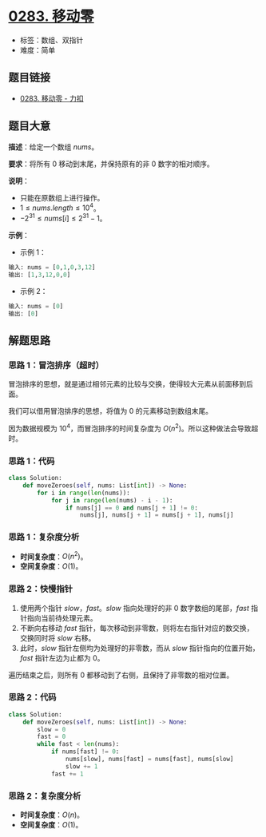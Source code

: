 # [0283. 移动零](https://leetcode.cn/problems/move-zeroes/)

- 标签：数组、双指针
- 难度：简单

## 题目链接

- [0283. 移动零 - 力扣](https://leetcode.cn/problems/move-zeroes/)

## 题目大意

**描述**：给定一个数组 $nums$。

**要求**：将所有 $0$ 移动到末尾，并保持原有的非 $0$ 数字的相对顺序。

**说明**：

- 只能在原数组上进行操作。
- $1 \le nums.length \le 10^4$。
- $-2^{31} \le nums[i] \le 2^{31} - 1$。

**示例**：

- 示例 1：

```python
输入: nums = [0,1,0,3,12]
输出: [1,3,12,0,0]
```

- 示例 2：

```python
输入: nums = [0]
输出: [0]
```

## 解题思路

### 思路 1：冒泡排序（超时）

冒泡排序的思想，就是通过相邻元素的比较与交换，使得较大元素从前面移到后面。

我们可以借用冒泡排序的思想，将值为 $0$ 的元素移动到数组末尾。

因为数据规模为 $10^4$，而冒泡排序的时间复杂度为 $O(n^2)$。所以这种做法会导致超时。

### 思路 1：代码

```python
class Solution:
    def moveZeroes(self, nums: List[int]) -> None:
        for i in range(len(nums)):
            for j in range(len(nums) - i - 1):
                if nums[j] == 0 and nums[j + 1] != 0:
                    nums[j], nums[j + 1] = nums[j + 1], nums[j]
```

### 思路 1：复杂度分析

- **时间复杂度**：$O(n^2)$。
- **空间复杂度**：$O(1)$。

### 思路 2：快慢指针

1. 使用两个指针 $slow$，$fast$。$slow$ 指向处理好的非 $0$ 数字数组的尾部，$fast$ 指针指向当前待处理元素。
2. 不断向右移动 $fast$ 指针，每次移动到非零数，则将左右指针对应的数交换，交换同时将 $slow$ 右移。
3. 此时，$slow$ 指针左侧均为处理好的非零数，而从 $slow$ 指针指向的位置开始， $fast$ 指针左边为止都为 $0$。

遍历结束之后，则所有 $0$ 都移动到了右侧，且保持了非零数的相对位置。

### 思路 2：代码

```python
class Solution:
    def moveZeroes(self, nums: List[int]) -> None:
        slow = 0
        fast = 0
        while fast < len(nums):
            if nums[fast] != 0:
                nums[slow], nums[fast] = nums[fast], nums[slow]
                slow += 1
            fast += 1
```

### 思路 2：复杂度分析

- **时间复杂度**：$O(n)$。
- **空间复杂度**：$O(1)$。

